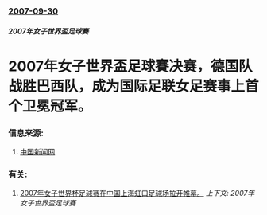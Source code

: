 ### [2007-09-30](/news/2007/09/30/index.md)

##### 2007年女子世界盃足球賽
# 2007年女子世界盃足球賽决赛，德国队战胜巴西队，成为国际足联女足赛事上首个卫冕冠军。




### 信息来源:

1. [中国新闻网](http://auto.chinanews.com.cn/ty/gjzq/news/2007/09-30/1040708.shtml)

### 有关:

1. [2007年女子世界杯足球赛在中国上海虹口足球场拉开帷幕。](/news/2007/09/10/2007年女子世界杯足球赛在中国上海虹口足球场拉开帷幕.md) _上下文: 2007年女子世界盃足球賽_
